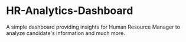 # HR-Analytics-Dashboard
A simple dashboard providing insights for Human Resource Manager to analyze candidate's information and much more.
